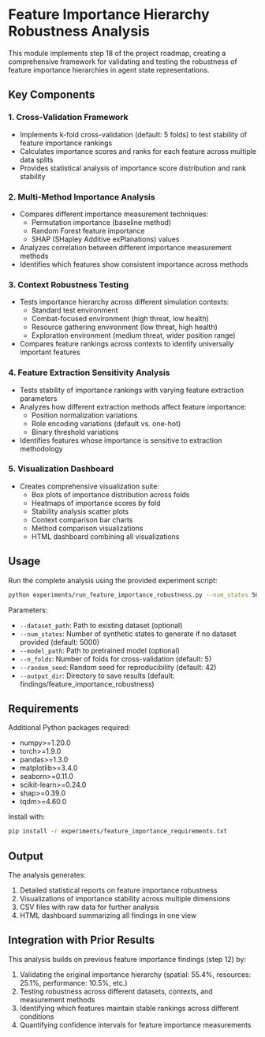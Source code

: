 # Feature Importance Hierarchy Robustness Analysis

This module implements step 18 of the project roadmap, creating a comprehensive framework for validating and testing the robustness of feature importance hierarchies in agent state representations.

## Key Components

### 1. Cross-Validation Framework
- Implements k-fold cross-validation (default: 5 folds) to test stability of feature importance rankings
- Calculates importance scores and ranks for each feature across multiple data splits
- Provides statistical analysis of importance score distribution and rank stability

### 2. Multi-Method Importance Analysis
- Compares different importance measurement techniques:
  - Permutation importance (baseline method)
  - Random Forest feature importance
  - SHAP (SHapley Additive exPlanations) values
- Analyzes correlation between different importance measurement methods
- Identifies which features show consistent importance across methods

### 3. Context Robustness Testing
- Tests importance hierarchy across different simulation contexts:
  - Standard test environment
  - Combat-focused environment (high threat, low health)
  - Resource gathering environment (low threat, high health)
  - Exploration environment (medium threat, wider position range)
- Compares feature rankings across contexts to identify universally important features

### 4. Feature Extraction Sensitivity Analysis
- Tests stability of importance rankings with varying feature extraction parameters
- Analyzes how different extraction methods affect feature importance:
  - Position normalization variations
  - Role encoding variations (default vs. one-hot)
  - Binary threshold variations
- Identifies features whose importance is sensitive to extraction methodology

### 5. Visualization Dashboard
- Creates comprehensive visualization suite:
  - Box plots of importance distribution across folds
  - Heatmaps of importance scores by fold
  - Stability analysis scatter plots
  - Context comparison bar charts
  - Method comparison visualizations
  - HTML dashboard combining all visualizations

## Usage

Run the complete analysis using the provided experiment script:

```bash
python experiments/run_feature_importance_robustness.py --num_states 5000 --n_folds 5 --output_dir findings/feature_importance_robustness
```

Parameters:
- `--dataset_path`: Path to existing dataset (optional)
- `--num_states`: Number of synthetic states to generate if no dataset provided (default: 5000)
- `--model_path`: Path to pretrained model (optional)
- `--n_folds`: Number of folds for cross-validation (default: 5)
- `--random_seed`: Random seed for reproducibility (default: 42)
- `--output_dir`: Directory to save results (default: findings/feature_importance_robustness)

## Requirements

Additional Python packages required:
- numpy>=1.20.0
- torch>=1.9.0
- pandas>=1.3.0
- matplotlib>=3.4.0
- seaborn>=0.11.0
- scikit-learn>=0.24.0
- shap>=0.39.0
- tqdm>=4.60.0

Install with:
```bash
pip install -r experiments/feature_importance_requirements.txt
```

## Output

The analysis generates:
1. Detailed statistical reports on feature importance robustness
2. Visualizations of importance stability across multiple dimensions
3. CSV files with raw data for further analysis
4. HTML dashboard summarizing all findings in one view

## Integration with Prior Results

This analysis builds on previous feature importance findings (step 12) by:
1. Validating the original importance hierarchy (spatial: 55.4%, resources: 25.1%, performance: 10.5%, etc.)
2. Testing robustness across different datasets, contexts, and measurement methods
3. Identifying which features maintain stable rankings across different conditions
4. Quantifying confidence intervals for feature importance measurements 